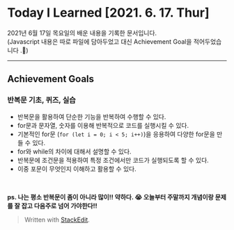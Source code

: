 ﻿# Today I Learned [2021. 6. 17. Thur]

2021년 6월 17일 목요일의 배운 내용을 기록한 문서입니다.  
(Javascript 내용은 따로 파일에 담아두었고 대신 Achievement Goal을 적어두었습니다 .🙂)

----

## Achievement Goals

### 반복문 기초, 퀴즈, 실습

-   반복문을 활용하여 단순한 기능을 반복하여 수행할 수 있다.
-   for문과 문자열, 숫자를 이용해 반복적으로 코드를 실행시킬 수 있다.
-   기본적인 for문 (`for (let i = 0; i < 5; i++)`)을 응용하여 다양한 for문을 만들 수 있다.
-   for와 while의 차이에 대해서 설명할 수 있다.
-   반복문에 조건문을 적용하여 특정 조건에서만 코드가 실행되도록 할 수 있다.
-   이중 포문이 무엇인지 이해하고 활용할 수 있다.

<br>

**ps. 나는 평소 반복문이 좀이 아니라 많이!! 약하다. 😭 오늘부터 주말까지 개념이랑 문제를 잘 잡고 다음주로 넘어 가야한다!!**

> Written with [StackEdit](https://stackedit.io/).

